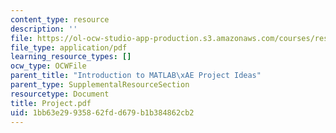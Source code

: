 ```yaml
---
content_type: resource
description: ''
file: https://ol-ocw-studio-app-production.s3.amazonaws.com/courses/res-18-002-introduction-to-matlab-spring-2008/1bb63e29935862fdd679b1b384862cb2_Project.pdf
file_type: application/pdf
learning_resource_types: []
ocw_type: OCWFile
parent_title: "Introduction to MATLAB\xAE Project Ideas"
parent_type: SupplementalResourceSection
resourcetype: Document
title: Project.pdf
uid: 1bb63e29-9358-62fd-d679-b1b384862cb2
---
```

